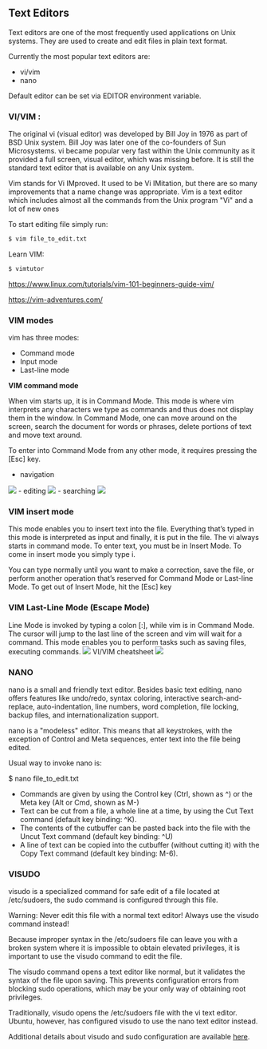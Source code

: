 ## Text Editors

Text editors are one of the most frequently used applications on Unix systems. They are used to create and edit files in plain text format.

Currently the most popular text editors are:

- vi/vim
- nano

Default editor can be set via EDITOR environment variable.

### VI/VIM :

The original vi (visual editor) was developed by Bill Joy in 1976 as part of BSD Unix system. Bill Joy was later one of the co-founders of Sun Microsystems. vi became popular very fast within the Unix community as it provided a full screen, visual editor, which was missing before. It is still the standard text editor that is available on any Unix system.

Vim stands for Vi IMproved. It used to be Vi IMitation, but there are so many improvements that a name change was appropriate. Vim is a text editor which includes almost all the commands from the Unix program "Vi" and a lot of new ones

To start editing file simply run:
```bash
$ vim file_to_edit.txt
```
Learn VIM:
```bash
$ vimtutor
```
https://www.linux.com/tutorials/vim-101-beginners-guide-vim/

https://vim-adventures.com/

### VIM modes

vim has three modes:

- Command mode
- Input mode
- Last-line mode

**VIM command mode**

When vim starts up, it is in Command Mode. This mode is where vim interprets any characters we type as commands and thus does not display them in the window. In Command Mode, one can move around on the screen, search the document for words or phrases, delete portions of text and move text around.

To enter into Command Mode from any other mode, it requires pressing the [Esc] key.

- navigation
<img src = "https://elearn.epam.com/assets/courseware/v1/7ee9b2e1ed0b9dc6eeca0dbf613609d6/asset-v1:RD_CIS+DOBCLinux+0422+type@asset+block/vim_navigation.png">
- editing
  <img src ="https://elearn.epam.com/assets/courseware/v1/fa7550018dad2424337c322bc1ce49c5/asset-v1:RD_CIS+DOBCLinux+0422+type@asset+block/vim_editing.png">
- searching
  <img src ="https://elearn.epam.com/assets/courseware/v1/93fc615da9674134ce6cd610fb9f3598/asset-v1:RD_CIS+DOBCLinux+0422+type@asset+block/vim_seraching.png">

### VIM insert mode

This mode enables you to insert text into the file. Everything that’s typed in this mode is interpreted as input and finally, it is put in the file. The vi always starts in command mode. To enter text, you must be in Insert Mode. To come in insert mode you simply type i.

You can type normally until you want to make a correction, save the file, or perform another operation that’s reserved for Command Mode or Last-line Mode. To get out of Insert Mode, hit the [Esc] key

### VIM Last-Line Mode (Escape Mode)

Line Mode is invoked by typing a colon [:], while vim is in Command Mode. The cursor will jump to the last line of the screen and vim will wait for a command. This mode enables you to perform tasks such as saving files, executing commands.
<img src ="https://elearn.epam.com/assets/courseware/v1/878e9f1987627c9377aacd93a03014fc/asset-v1:RD_CIS+DOBCLinux+0422+type@asset+block/vim_last_line_mode.png">
VI/VIM cheatsheet
<img src = "https://elearn.epam.com/assets/courseware/v1/a7671349f53596966531589b731e4302/asset-v1:RD_CIS+DOBCLinux+0422+type@asset+block/vim_cheatsheet.png">

### NANO

nano is a small and friendly text editor. Besides basic text editing, nano offers features like undo/redo, syntax coloring, interactive search-and-replace, auto-indentation, line numbers, word completion, file locking, backup files, and internationalization support.

nano is a "modeless" editor. This means that all keystrokes, with the exception of Control and Meta sequences, enter text into the file being edited.

Usual way to invoke nano is:

$ nano file_to_edit.txt

- Commands are given by using the Control key (Ctrl, shown as ^) or the Meta key (Alt or Cmd, shown as M-)
- Text can be cut from a file, a whole line at a time, by using the Cut Text command (default key binding: ^K).
- The contents of the cutbuffer can be pasted back into the file with the Uncut Text command (default key binding: ^U)
- A line of text can be copied into the cutbuffer (without cutting it) with the Copy Text command (default key binding: M-6).

### VISUDO

visudo is a specialized command for safe edit of a file located at /etc/sudoers, the sudo command is configured through this file.

Warning:  Never edit this file with a normal text editor! Always use the visudo command instead!

Because improper syntax in the /etc/sudoers file can leave you with a broken system where it is impossible to obtain elevated privileges, it is important to use the visudo command to edit the file.

The visudo command opens a text editor like normal, but it validates the syntax of the file upon saving. This prevents configuration errors from blocking sudo operations, which may be your only way of obtaining root privileges.

Traditionally, visudo opens the /etc/sudoers file with the vi text editor. Ubuntu, however, has configured visudo to use the nano text editor instead.

Additional details about visudo and sudo configuration are available [here](https://www.digitalocean.com/community/tutorials/how-to-edit-the-sudoers-file).
